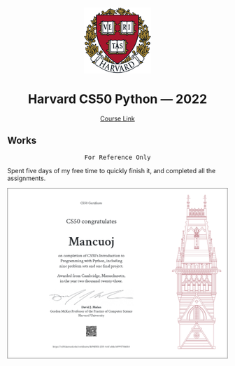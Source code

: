 <br>

<p align="center">
<img src="./images/H.png" alt="logo" height="150"/>
</p>

<h1 align="center">
Harvard CS50 Python — 2022
</h1>

<p align="center">
  <a href="https://cs50.harvard.edu/python">Course Link</a>
</p>


## Works

<pre align="center">
For Reference Only
</pre>

Spent five days of my free time to quickly finish it, and completed all the assignments.


<a href="https://certificates.cs50.io/dd9df8fd-2f35-4c6f-a8da-b89957016f64.png">
  <img src="./images/CS50P.png" alt="certificates" />
</a>
